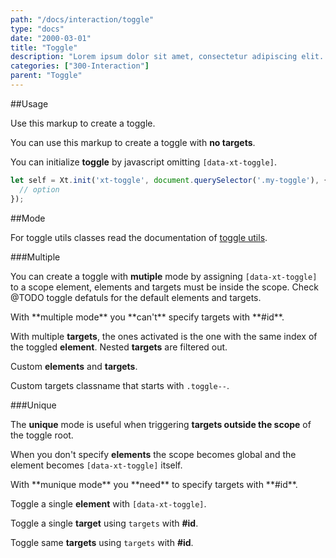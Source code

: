 ```yaml
---
path: "/docs/interaction/toggle"
type: "docs"
date: "2000-03-01"
title: "Toggle"
description: "Lorem ipsum dolor sit amet, consectetur adipiscing elit. Nunc tempus laoreet leo sit amet iaculis."
categories: ["300-Interaction"]
parent: "Toggle"
---
```


##Usage

Use this markup to create a toggle.

<script type="text/plain" class="language-markup">
  <div data-xt-toggle>
    <button type="button">
      <span><!-- content --></span>
    </button>
    <div class="toggle--block">
      <!-- content -->
    </div>
  </div>
</script>

You can use this markup to create a toggle with **no targets**.

<script type="text/plain" class="language-markup">
  <button type="button" data-xt-toggle>
    <span><!-- content --></span>
  </button>
</script>

You can initialize **toggle** by javascript omitting `[data-xt-toggle]`.

```jsx
let self = Xt.init('xt-toggle', document.querySelector('.my-toggle'), {
  // option
});
```

##Mode

<div class="alert">
  <div class="alert_content">
    For toggle utils classes read the documentation of <a href="{% link _docs/introduction/utils.html %}#toggle">toggle
    utils</a>.
  </div>
</div>

###Multiple

You can create a toggle with **mutiple** mode by assigning `[data-xt-toggle]` to a scope element, elements and targets must be inside the scope. Check @TODO toggle defatuls for the default elements and targets.

<div class="alert">
  <div class="alert_content">
    With **multiple mode** you **can't** specify targets with **#id**.
  </div>
</div>

With multiple **targets**, the ones activated is the one with the same index of the toggled **element**. Nested **targets** are filtered out.

<demo>
  <demovanilla src="demos/inline/docs/interaction/toggle/multiple-index" name="index">
  </demovanilla>
</demo>

Custom **elements** and **targets**.

<demo>
  <div class="demo_item" data-iframe="demos/docs/interaction/toggle/multiple-options" data-name="options">
  </div>
</demo>

Custom targets classname that starts with `.toggle--`.

<demo>
  <div class="demo_item" data-iframe="demos/docs/interaction/toggle/multiple-classes" data-name="classes">
  </div>
</demo>

###Unique

The **unique** mode is useful when triggering **targets outside the scope** of the toggle root.

When you don't specify **elements** the scope becomes global and the element becomes `[data-xt-toggle]` itself.

<div class="alert">
  <div class="alert_content">
    With **munique mode** you **need** to specify targets with **#id**.
  </div>
</div>

Toggle a single **element** with `[data-xt-toggle]`.

<demo>
  <demovanilla src="demos/inline/docs/interaction/toggle/unique-self" name="self">
  </demovanilla>
</demo>

Toggle a single **target** using `targets` with **#id**.

<demo>
  <demovanilla src="demos/inline/docs/interaction/toggle/unique-single" name="single">
  </demovanilla>
</demo>

Toggle same **targets** using `targets` with **#id**.

<demo>
  <demovanilla src="demos/inline/docs/interaction/toggle/unique-same" name="same">
  </demovanilla>
</demo>

